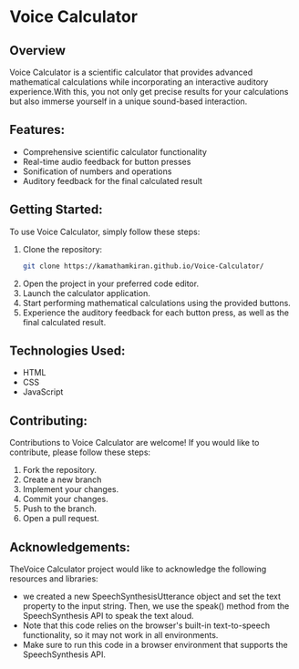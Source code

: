 # Voice Calculator

## Overview
Voice Calculator is a scientific calculator that provides advanced mathematical calculations while incorporating an interactive auditory experience.With this, you not only get precise results for your calculations but also immerse yourself in a unique sound-based interaction.

## Features:
* Comprehensive scientific calculator functionality
* Real-time audio feedback for button presses
* Sonification of numbers and operations
* Auditory feedback for the final calculated result
  
## Getting Started:

To use Voice Calculator, simply follow these steps:
1. Clone the repository:
   ```bash
   git clone https://kamathamkiran.github.io/Voice-Calculator/
2. Open the project in your preferred code editor.
3. Launch the calculator application.
4. Start performing mathematical calculations using the provided buttons.
5. Experience the auditory feedback for each button press, as well as the final calculated result.

## Technologies Used:
* HTML
* CSS
* JavaScript

## Contributing:

Contributions to Voice Calculator are welcome! If you would like to contribute, please follow these steps:
1. Fork the repository.
2. Create a new branch
3. Implement your changes.
4. Commit your changes.
5. Push to the branch.
6. Open a pull request.

## Acknowledgements:

TheVoice Calculator project would like to acknowledge the following resources and libraries:
* we created a new SpeechSynthesisUtterance object and set the text property to the input string. Then, we use the speak() method from the SpeechSynthesis API to speak the text aloud. 
* Note that this code relies on the browser's built-in text-to-speech functionality, so it may not work in all environments.
* Make sure to run this code in a browser environment that supports the SpeechSynthesis API.




